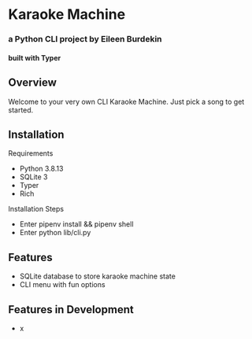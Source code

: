 # Karaoke Machine

### a Python CLI project by Eileen Burdekin

#### built with Typer

## Overview

Welcome to your very own CLI Karaoke Machine. Just pick a song to get started.

## Installation

Requirements

- Python 3.8.13
- SQLite 3
- Typer
- Rich

Installation Steps

- Enter pipenv install && pipenv shell
- Enter python lib/cli.py

## Features

- SQLite database to store karaoke machine state
- CLI menu with fun options

## Features in Development

- x
